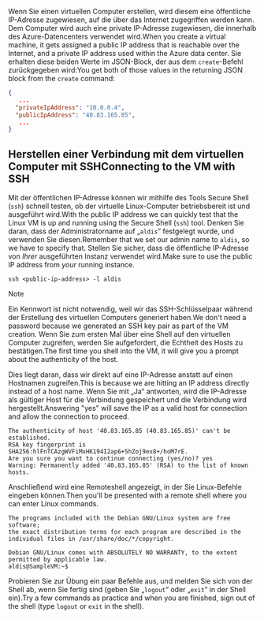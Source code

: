 <span data-ttu-id="15b80-101">Wenn Sie einen virtuellen Computer erstellen, wird diesem eine öffentliche IP-Adresse zugewiesen, auf die über das Internet zugegriffen werden kann. Dem Computer wird auch eine private IP-Adresse zugewiesen, die innerhalb des Azure-Datencenters verwendet wird.</span><span class="sxs-lookup"><span data-stu-id="15b80-101">When you create a virtual machine, it gets assigned a public IP address that is reachable over the Internet, and a private IP address used within the Azure data center.</span></span> <span data-ttu-id="15b80-102">Sie erhalten diese beiden Werte im JSON-Block, der aus dem `create`-Befehl zurückgegeben wird:</span><span class="sxs-lookup"><span data-stu-id="15b80-102">You get both of those values in the returning JSON block from the `create` command:</span></span>

```json
{
   ...
  "privateIpAddress": "10.0.0.4",
  "publicIpAddress": "40.83.165.85",
   ...
}
```

## <a name="connecting-to-the-vm-with-ssh"></a><span data-ttu-id="15b80-103">Herstellen einer Verbindung mit dem virtuellen Computer mit SSH</span><span class="sxs-lookup"><span data-stu-id="15b80-103">Connecting to the VM with SSH</span></span>

<span data-ttu-id="15b80-104">Mit der öffentlichen IP-Adresse können wir mithilfe des Tools Secure Shell (`ssh`) schnell testen, ob der virtuelle Linux-Computer betriebsbereit ist und ausgeführt wird.</span><span class="sxs-lookup"><span data-stu-id="15b80-104">With the public IP address we can quickly test that the Linux VM is up and running using the Secure Shell (`ssh`) tool.</span></span> <span data-ttu-id="15b80-105">Denken Sie daran, dass der Administratorname auf „`aldis`“ festgelegt wurde, und verwenden Sie diesen.</span><span class="sxs-lookup"><span data-stu-id="15b80-105">Remember that we set our admin name to `aldis`, so we have to specify that.</span></span> <span data-ttu-id="15b80-106">Stellen Sie sicher, dass die öffentliche IP-Adresse von _Ihrer_ ausgeführten Instanz verwendet wird.</span><span class="sxs-lookup"><span data-stu-id="15b80-106">Make sure to use the public IP address from _your_ running instance.</span></span>

```azurecli
ssh <public-ip-address> -l aldis
```

> [!NOTE]
> <span data-ttu-id="15b80-107">Ein Kennwort ist nicht notwendig, weil wir das SSH-Schlüsselpaar während der Erstellung des virtuellen Computers generiert haben.</span><span class="sxs-lookup"><span data-stu-id="15b80-107">We don't need a password because we generated an SSH key pair as part of the VM creation.</span></span> <span data-ttu-id="15b80-108">Wenn Sie zum ersten Mal über eine Shell auf den virtuellen Computer zugreifen, werden Sie aufgefordert, die Echtheit des Hosts zu bestätigen.</span><span class="sxs-lookup"><span data-stu-id="15b80-108">The first time you shell into the VM, it will give you a prompt about the authenticity of the host.</span></span> 
> 
> <span data-ttu-id="15b80-109">Dies liegt daran, dass wir direkt auf eine IP-Adresse anstatt auf einen Hostnamen zugreifen.</span><span class="sxs-lookup"><span data-stu-id="15b80-109">This is because we are hitting an IP address directly instead of a host name.</span></span> <span data-ttu-id="15b80-110">Wenn Sie mit „Ja“ antworten, wird die IP-Adresse als gültiger Host für die Verbindung gespeichert und die Verbindung wird hergestellt.</span><span class="sxs-lookup"><span data-stu-id="15b80-110">Answering "yes" will save the IP as a valid host for connection and allow the connection to proceed.</span></span>

```output
The authenticity of host '40.83.165.85 (40.83.165.85)' can't be established.
RSA key fingerprint is SHA256:hlFnTCAzgWVFiMxHK194I2ap6+5hZoj9ex8+/hoM7rE.
Are you sure you want to continue connecting (yes/no)? yes
Warning: Permanently added '40.83.165.85' (RSA) to the list of known hosts.
```

<span data-ttu-id="15b80-111">Anschließend wird eine Remoteshell angezeigt, in der Sie Linux-Befehle eingeben können.</span><span class="sxs-lookup"><span data-stu-id="15b80-111">Then you'll be presented with a remote shell where you can enter Linux commands.</span></span>

```output
The programs included with the Debian GNU/Linux system are free software;
the exact distribution terms for each program are described in the
individual files in /usr/share/doc/*/copyright.

Debian GNU/Linux comes with ABSOLUTELY NO WARRANTY, to the extent
permitted by applicable law.
aldis@SampleVM:~$
```

<span data-ttu-id="15b80-112">Probieren Sie zur Übung ein paar Befehle aus, und melden Sie sich von der Shell ab, wenn Sie fertig sind (geben Sie „`logout`“ oder „`exit`“ in der Shell ein).</span><span class="sxs-lookup"><span data-stu-id="15b80-112">Try a few commands as practice and when you are finished, sign out of the shell (type `logout` or `exit` in the shell).</span></span>